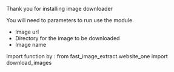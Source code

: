 Thank you for installing image downloader

You will need to parameters to run use the module.

- Image url
- Directory for the image to be downloaded
- Image name

Import function by : from fast_image_extract.website_one import download_images
